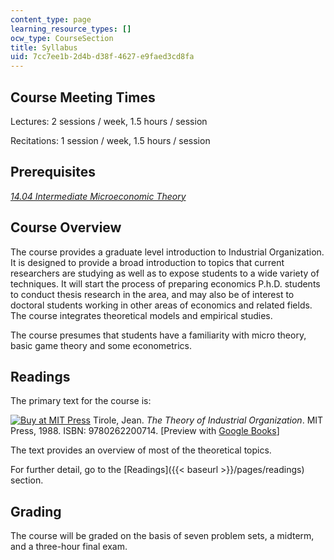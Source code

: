```yaml
---
content_type: page
learning_resource_types: []
ocw_type: CourseSection
title: Syllabus
uid: 7cc7ee1b-2d4b-d38f-4627-e9faed3cd8fa
---
```


Course Meeting Times
--------------------

Lectures: 2 sessions / week, 1.5 hours / session

Recitations: 1 session / week, 1.5 hours / session

Prerequisites
-------------

[_14.04 Intermediate Microeconomic Theory_](/courses/14-04-intermediate-microeconomic-theory-fall-2006)

Course Overview
---------------

The course provides a graduate level introduction to Industrial Organization. It is designed to provide a broad introduction to topics that current researchers are studying as well as to expose students to a wide variety of techniques. It will start the process of preparing economics P.h.D. students to conduct thesis research in the area, and may also be of interest to doctoral students working in other areas of economics and related fields. The course integrates theoretical models and empirical studies.

The course presumes that students have a familiarity with micro theory, basic game theory and some econometrics.

Readings
--------

The primary text for the course is:

[![Buy at MIT Press](/images/mp_logo.gif)](https://mitpress.mit.edu/9780262200714) Tirole, Jean. _The Theory of Industrial Organization_. MIT Press, 1988. ISBN: 9780262200714. \[Preview with [Google Books](http://books.google.com/books?id=HIjsF0XONF8C&pg=PAfrontcover)\]

The text provides an overview of most of the theoretical topics.

For further detail, go to the [Readings]({{< baseurl >}}/pages/readings) section.

Grading
-------

The course will be graded on the basis of seven problem sets, a midterm, and a three-hour final exam.